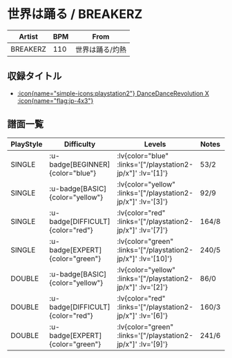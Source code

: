 # 世界は踊る / BREAKERZ

|Artist|BPM|From|
|------|---|----|
|BREAKERZ|110|世界は踊る/灼熱|

## 収録タイトル

- [ :icon{name="simple-icons:playstation2"} DanceDanceRevolution X :icon{name="flag:jp-4x3"} ](/playstation2-jp/x)

## 譜面一覧

|PlayStyle|Difficulty|Levels|Notes|Movie|
|---------|----------|------|-----|-----|
|SINGLE| :u-badge[BEGINNER]{color="blue"} | :lv{color="blue" :links='["/playstation2-jp/x"]' :lv='[1]'} |53/2||
|SINGLE| :u-badge[BASIC]{color="yellow"} | :lv{color="yellow" :links='["/playstation2-jp/x"]' :lv='[3]'} |92/9||
|SINGLE| :u-badge[DIFFICULT]{color="red"} | :lv{color="red" :links='["/playstation2-jp/x"]' :lv='[7]'} |164/8||
|SINGLE| :u-badge[EXPERT]{color="green"} | :lv{color="green" :links='["/playstation2-jp/x"]' :lv='[10]'} |240/5||
|DOUBLE| :u-badge[BASIC]{color="yellow"} | :lv{color="yellow" :links='["/playstation2-jp/x"]' :lv='[2]'} |86/0||
|DOUBLE| :u-badge[DIFFICULT]{color="red"} | :lv{color="red" :links='["/playstation2-jp/x"]' :lv='[6]'} |160/3||
|DOUBLE| :u-badge[EXPERT]{color="green"} | :lv{color="green" :links='["/playstation2-jp/x"]' :lv='[9]'} |241/6||
